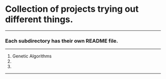 # Collection of projects trying out different things.
---
### Each subdirectory has their own README file.
---
1. Genetic Algorithms 
2. 
3. 

---